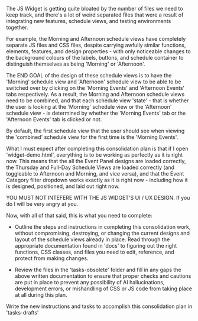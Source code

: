 The JS Widget is getting quite bloated by the number of files we need to keep track, and there's a lot of weird separated files that were a result of integrating new features, schedule views, and testing environments together.

For example, the Morning and Afternoon schedule views have completely separate JS files and CSS files, despite carrying awfully similar functions, elements, features, and design properties - with only noticeable changes to the background colours of the labels, buttons, and schedule container to distinguish themselves as being 'Morning' or 'Afternoon'.

The END GOAL of the design of these schedule views is to have the 'Morning' schedule view and 'Afternoon' schedule view to be able to be switched over by clicking on the 'Morning Events' and 'Afternoon Events' tabs respectively. As a result, the Morning and Afternoon schedule views need to be combined, and that each schedule view 'state' - that is whether the user is looking at the 'Morning' schedule view or the 'Afternoon' schedule view - is determined by whether the 'Morning Events' tab or the 'Afternoon Events' tab is clicked or not.

By default, the first schedule view that the user should see when viewing the 'combined' schedule view for the first time is the 'Morning Events'.

What I must expect after completing this consolidation plan is that if I open 'widget-demo.html', everything is to be working as perfectly as it is right now. This means that the all the Event Panel designs are loaded correctly, the Thursday and Full-Day Schedule Views are loaded correctly (and toggleable to Afternoon and Morning, and vice versa), and that the Event Category filter dropdown works exactly as it is right now - including how it is designed, positioned, and laid out right now.

YOU MUST NOT INTEFERE WITH THE JS WIDGET'S UI / UX DESIGN. If you do I will be very angry at you.

Now, with all of that said, this is what you need to complete:
- Outline the steps and instructions in completing this consolidation work, without compromising, destroying, or changing the current designs and layout of the schedule views already in place. Read through the appropriate documentation found in 'docs' to figuring out the right functions, CSS classes, and files you need to edit, reference, and protect from making changes.

- Review the files in the 'tasks-obsolete' folder and fill in any gaps the above written documentation to ensure that proper checks and cautions are put in place to prevent any possibility of AI hallucinations, development errors, or mishandling of CSS or JS code from taking place at all during this plan.

Write the new instructions and tasks to accomplish this consolidation plan in 'tasks-drafts'

